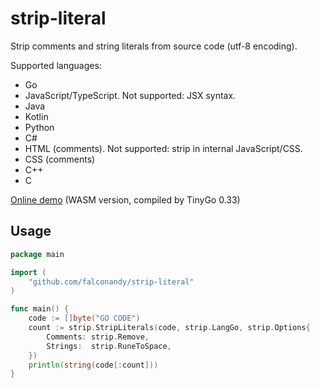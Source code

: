 # strip-literal

Strip comments and string literals from source code (utf-8 encoding).

Supported languages:
* Go
* JavaScript/TypeScript. Not supported: JSX syntax.
* Java
* Kotlin
* Python
* C#
* HTML (comments). Not supported: strip in internal JavaScript/CSS.
* CSS (comments)
* C++
* C

[Online demo](https://falconandy.github.io/strip-literal/) (WASM version, compiled by TinyGo 0.33)

## Usage

```go
package main

import (
	"github.com/falconandy/strip-literal"
)

func main() {
	code := []byte("GO CODE")
	count := strip.StripLiterals(code, strip.LangGo, strip.Options{
		Comments: strip.Remove,
		Strings:  strip.RuneToSpace,
	})
	println(string(code[:count]))
}
```